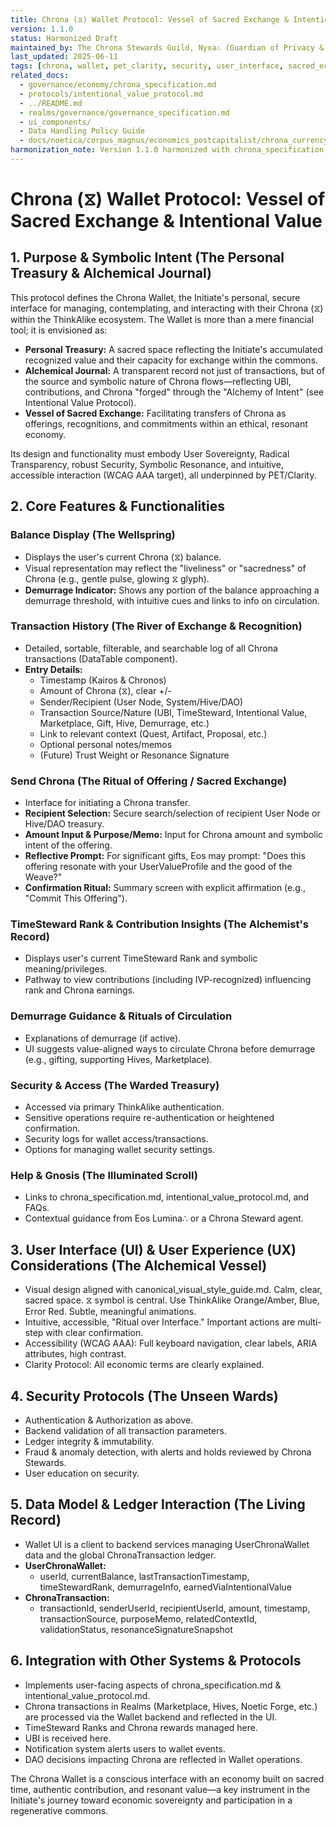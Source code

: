 ```yaml
---
title: Chrona (⧖) Wallet Protocol: Vessel of Sacred Exchange & Intentional Value
version: 1.1.0
status: Harmonized Draft
maintained_by: The Chrona Stewards Guild, Nyxa∴ (Guardian of Privacy & Security), & Eos Lumina∴ (Symbolic Framing)
last_updated: 2025-06-11
tags: [chrona, wallet, pet_clarity, security, user_interface, sacred_economy, time_based_currency, intentional_value]
related_docs:
  - governance/economy/chrona_specification.md
  - protocols/intentional_value_protocol.md
  - ../README.md
  - realms/governance/governance_specification.md
  - ui_components/
  - Data Handling Policy Guide
  - docs/noetica/corpus_magnus/economics_postcapitalist/chrona_currency_of_time.md
harmonization_note: Version 1.1.0 harmonized with chrona_specification.md v1.0.0 and intentional_value_protocol.md v1.0.0 to fully integrate mechanisms for recognizing and displaying Chrona generated through intentional, ritualized, and value-aligned actions.
---
```


# Chrona (⧖) Wallet Protocol: Vessel of Sacred Exchange & Intentional Value

## 1. Purpose & Symbolic Intent (The Personal Treasury & Alchemical Journal)
This protocol defines the Chrona Wallet, the Initiate's personal, secure interface for managing, contemplating, and interacting with their Chrona (⧖) within the ThinkAlike ecosystem. The Wallet is more than a mere financial tool; it is envisioned as:

- **Personal Treasury:** A sacred space reflecting the Initiate's accumulated recognized value and their capacity for exchange within the commons.
- **Alchemical Journal:** A transparent record not just of transactions, but of the source and symbolic nature of Chrona flows—reflecting UBI, contributions, and Chrona "forged" through the "Alchemy of Intent" (see Intentional Value Protocol).
- **Vessel of Sacred Exchange:** Facilitating transfers of Chrona as offerings, recognitions, and commitments within an ethical, resonant economy.

Its design and functionality must embody User Sovereignty, Radical Transparency, robust Security, Symbolic Resonance, and intuitive, accessible interaction (WCAG AAA target), all underpinned by PET/Clarity.

## 2. Core Features & Functionalities

### Balance Display (The Wellspring)
- Displays the user's current Chrona (⧖) balance.
- Visual representation may reflect the "liveliness" or "sacredness" of Chrona (e.g., gentle pulse, glowing ⧖ glyph).
- **Demurrage Indicator:** Shows any portion of the balance approaching a demurrage threshold, with intuitive cues and links to info on circulation.

### Transaction History (The River of Exchange & Recognition)
- Detailed, sortable, filterable, and searchable log of all Chrona transactions (DataTable component).
- **Entry Details:**
  - Timestamp (Kairos & Chronos)
  - Amount of Chrona (⧖), clear +/-
  - Sender/Recipient (User Node, System/Hive/DAO)
  - Transaction Source/Nature (UBI, TimeSteward, Intentional Value, Marketplace, Gift, Hive, Demurrage, etc.)
  - Link to relevant context (Quest, Artifact, Proposal, etc.)
  - Optional personal notes/memos
  - (Future) Trust Weight or Resonance Signature

### Send Chrona (The Ritual of Offering / Sacred Exchange)
- Interface for initiating a Chrona transfer.
- **Recipient Selection:** Secure search/selection of recipient User Node or Hive/DAO treasury.
- **Amount Input & Purpose/Memo:** Input for Chrona amount and symbolic intent of the offering.
- **Reflective Prompt:** For significant gifts, Eos may prompt: "Does this offering resonate with your UserValueProfile and the good of the Weave?"
- **Confirmation Ritual:** Summary screen with explicit affirmation (e.g., "Commit This Offering").

### TimeSteward Rank & Contribution Insights (The Alchemist's Record)
- Displays user's current TimeSteward Rank and symbolic meaning/privileges.
- Pathway to view contributions (including IVP-recognized) influencing rank and Chrona earnings.

### Demurrage Guidance & Rituals of Circulation
- Explanations of demurrage (if active).
- UI suggests value-aligned ways to circulate Chrona before demurrage (e.g., gifting, supporting Hives, Marketplace).

### Security & Access (The Warded Treasury)
- Accessed via primary ThinkAlike authentication.
- Sensitive operations require re-authentication or heightened confirmation.
- Security logs for wallet access/transactions.
- Options for managing wallet security settings.

### Help & Gnosis (The Illuminated Scroll)
- Links to chrona_specification.md, intentional_value_protocol.md, and FAQs.
- Contextual guidance from Eos Lumina∴ or a Chrona Steward agent.

## 3. User Interface (UI) & User Experience (UX) Considerations (The Alchemical Vessel)
- Visual design aligned with canonical_visual_style_guide.md. Calm, clear, sacred space. ⧖ symbol is central. Use ThinkAlike Orange/Amber, Blue, Error Red. Subtle, meaningful animations.
- Intuitive, accessible, "Ritual over Interface." Important actions are multi-step with clear confirmation.
- Accessibility (WCAG AAA): Full keyboard navigation, clear labels, ARIA attributes, high contrast.
- Clarity Protocol: All economic terms are clearly explained.

## 4. Security Protocols (The Unseen Wards)
- Authentication & Authorization as above.
- Backend validation of all transaction parameters.
- Ledger integrity & immutability.
- Fraud & anomaly detection, with alerts and holds reviewed by Chrona Stewards.
- User education on security.

## 5. Data Model & Ledger Interaction (The Living Record)
- Wallet UI is a client to backend services managing UserChronaWallet data and the global ChronaTransaction ledger.
- **UserChronaWallet:**
  - userId, currentBalance, lastTransactionTimestamp, timeStewardRank, demurrageInfo, earnedViaIntentionalValue
- **ChronaTransaction:**
  - transactionId, senderUserId, recipientUserId, amount, timestamp, transactionSource, purposeMemo, relatedContextId, validationStatus, resonanceSignatureSnapshot

## 6. Integration with Other Systems & Protocols
- Implements user-facing aspects of chrona_specification.md & intentional_value_protocol.md.
- Chrona transactions in Realms (Marketplace, Hives, Noetic Forge, etc.) are processed via the Wallet backend and reflected in the UI.
- TimeSteward Ranks and Chrona rewards managed here.
- UBI is received here.
- Notification system alerts users to wallet events.
- DAO decisions impacting Chrona are reflected in Wallet operations.

The Chrona Wallet is a conscious interface with an economy built on sacred time, authentic contribution, and resonant value—a key instrument in the Initiate's journey toward economic sovereignty and participation in a regenerative commons.
